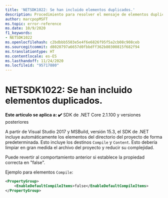 ```yaml
---
title: 'NETSDK1022: Se han incluido elementos duplicados.'
description: Procedimiento para resolver el mensaje de elementos duplicados en función de inclusiones predeterminadas.
author: marcpopMSFT
ms.topic: error-reference
ms.date: 10/9/2020
f1_keywords:
- NETSDK1022
ms.openlocfilehash: c2bdbbb5503e5e4f6e6826f95f5a2cb08c908ceb
ms.sourcegitcommit: d8020797a6657d0fbbdff362b80300815f682f94
ms.translationtype: HT
ms.contentlocale: es-ES
ms.lasthandoff: 11/24/2020
ms.locfileid: "95717880"
---
```

# <a name="netsdk1022-duplicate-items-were-included"></a>NETSDK1022: Se han incluido elementos duplicados.

**Este artículo se aplica a: ✔️** SDK de .NET Core 2.1.100 y versiones posteriores

A partir de Visual Studio 2017 y MSBuild, versión 15.3, el SDK de .NET incluye automáticamente los elementos del directorio del proyecto de forma predeterminada.  Esto incluye los destinos `Compile` y `Content`.  Esto debería limpiar en gran medida el archivo del proyecto y reducir su complejidad.

Puede revertir al comportamiento anterior si establece la propiedad correcta en "false".

Ejemplo para elementos `Compile`:

```xml
<PropertyGroup>
    <EnableDefaultCompileItems>false</EnableDefaultCompileItems>
</PropertyGroup>
```
